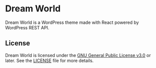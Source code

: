 # Dream World

Dream World is a WordPress theme made with React powered by WordPress REST API.

## License

Dream World is licensed under the [GNU General Public License v3.0](https://www.gnu.org/licenses/gpl-3.0.en.html) or later. See the [LICENSE](LICENSE) file for more details.